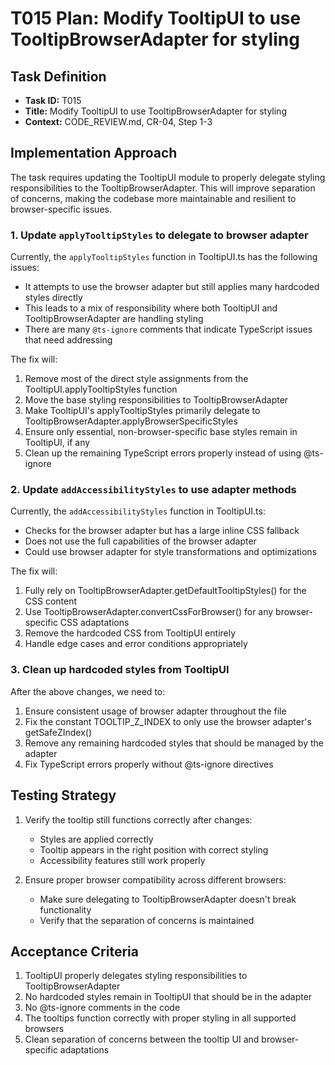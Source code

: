 # T015 Plan: Modify TooltipUI to use TooltipBrowserAdapter for styling

## Task Definition
- **Task ID:** T015
- **Title:** Modify TooltipUI to use TooltipBrowserAdapter for styling
- **Context:** CODE_REVIEW.md, CR-04, Step 1-3

## Implementation Approach

The task requires updating the TooltipUI module to properly delegate styling responsibilities to the TooltipBrowserAdapter. This will improve separation of concerns, making the codebase more maintainable and resilient to browser-specific issues.

### 1. Update `applyTooltipStyles` to delegate to browser adapter

Currently, the `applyTooltipStyles` function in TooltipUI.ts has the following issues:
- It attempts to use the browser adapter but still applies many hardcoded styles directly
- This leads to a mix of responsibility where both TooltipUI and TooltipBrowserAdapter are handling styling
- There are many `@ts-ignore` comments that indicate TypeScript issues that need addressing

The fix will:
1. Remove most of the direct style assignments from the TooltipUI.applyTooltipStyles function
2. Move the base styling responsibilities to TooltipBrowserAdapter
3. Make TooltipUI's applyTooltipStyles primarily delegate to TooltipBrowserAdapter.applyBrowserSpecificStyles
4. Ensure only essential, non-browser-specific base styles remain in TooltipUI, if any
5. Clean up the remaining TypeScript errors properly instead of using @ts-ignore

### 2. Update `addAccessibilityStyles` to use adapter methods

Currently, the `addAccessibilityStyles` function in TooltipUI.ts:
- Checks for the browser adapter but has a large inline CSS fallback
- Does not use the full capabilities of the browser adapter
- Could use browser adapter for style transformations and optimizations

The fix will:
1. Fully rely on TooltipBrowserAdapter.getDefaultTooltipStyles() for the CSS content
2. Use TooltipBrowserAdapter.convertCssForBrowser() for any browser-specific CSS adaptations
3. Remove the hardcoded CSS from TooltipUI entirely
4. Handle edge cases and error conditions appropriately

### 3. Clean up hardcoded styles from TooltipUI

After the above changes, we need to:
1. Ensure consistent usage of browser adapter throughout the file
2. Fix the constant TOOLTIP_Z_INDEX to only use the browser adapter's getSafeZIndex()
3. Remove any remaining hardcoded styles that should be managed by the adapter
4. Fix TypeScript errors properly without @ts-ignore directives

## Testing Strategy

1. Verify the tooltip still functions correctly after changes:
   - Styles are applied correctly
   - Tooltip appears in the right position with correct styling
   - Accessibility features still work properly

2. Ensure proper browser compatibility across different browsers:
   - Make sure delegating to TooltipBrowserAdapter doesn't break functionality
   - Verify that the separation of concerns is maintained

## Acceptance Criteria

1. TooltipUI properly delegates styling responsibilities to TooltipBrowserAdapter
2. No hardcoded styles remain in TooltipUI that should be in the adapter
3. No @ts-ignore comments in the code
4. The tooltips function correctly with proper styling in all supported browsers
5. Clean separation of concerns between the tooltip UI and browser-specific adaptations